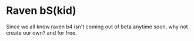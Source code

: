 # Raven bS(kid)

Since we all know raven b4 isn't coming out of beta anytime soon, why not create our own? and for free.

